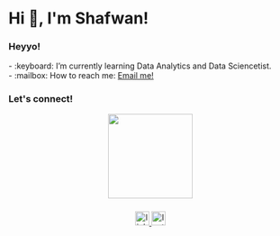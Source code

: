 # <summary><strong>Hi :wave:, I'm Shafwan!</strong></summary>

### <summary><strong>Heyyo!</strong></summary>
<p>
    - :keyboard: I’m currently learning Data Analytics and Data Sciencetist. </br>
    - :mailbox: How to reach me: <a href="mailto:shafwanarkap@gmail.com">Email me!</a>  </br>
<p>


### <summary><strong>Let's connect!</strong></summary>
<div align="center">
  <img height="150" src="https://media.giphy.com/media/M9gbBd9nbDrOTu1Mqx/giphy.gif"  />
</div>

###

<div align="center">
  <a href="https://www.linkedin.com/in/shafwanarka/">
    <img src="https://img.shields.io/static/v1?message=LinkedIn&logo=linkedin&label=&color=0077B5&logoColor=white&labelColor=&style=for-the-badge" height="25" alt="linkedin logo"  />
  <a href="https://www.instagram.com/shafwanarka/">
    <img src="https://img.shields.io/static/v1?message=Instagram&logo=Instagram&label=&color=FF0000&logoColor=white&labelColor=&style=for-the-badge" height="25" alt="Instagram Logo"  />
</div>
